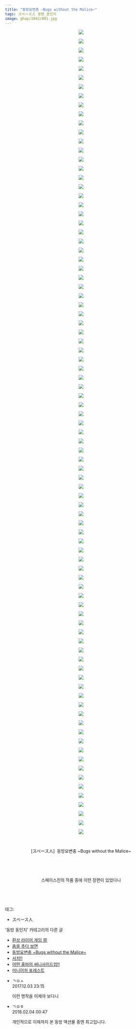 ```yaml
---
title: "동방요변충 ~Bugs without the Malice~"
tags: スペース人 동방_동인지
image: ghap/1042/001.jpg
---
```

<div class="article">
<p style="text-align: center; clear: none; float: none;"><img src="{{ site.nasurl }}/ghap/1042/001.jpg"/></p>
<p style="text-align: center; clear: none; float: none;"><img src="{{ site.nasurl }}/ghap/1042/002.jpg"/></p>
<p style="text-align: center; clear: none; float: none;"><img src="{{ site.nasurl }}/ghap/1042/003.jpg"/></p>
<p style="text-align: center; clear: none; float: none;"><img src="{{ site.nasurl }}/ghap/1042/004.jpg"/></p>
<p style="text-align: center; clear: none; float: none;"><img src="{{ site.nasurl }}/ghap/1042/005.jpg"/></p>
<p style="text-align: center; clear: none; float: none;"><img src="{{ site.nasurl }}/ghap/1042/006.jpg"/></p>
<p style="text-align: center; clear: none; float: none;"><img src="{{ site.nasurl }}/ghap/1042/007.jpg"/></p>
<p style="text-align: center; clear: none; float: none;"><img src="{{ site.nasurl }}/ghap/1042/008.jpg"/></p>
<p style="text-align: center; clear: none; float: none;"><img src="{{ site.nasurl }}/ghap/1042/009.jpg"/></p>
<p style="text-align: center; clear: none; float: none;"><img src="{{ site.nasurl }}/ghap/1042/010.jpg"/></p>
<p style="text-align: center; clear: none; float: none;"><img src="{{ site.nasurl }}/ghap/1042/011.jpg"/></p>
<p style="text-align: center; clear: none; float: none;"><img src="{{ site.nasurl }}/ghap/1042/012.jpg"/></p>
<p style="text-align: center; clear: none; float: none;"><img src="{{ site.nasurl }}/ghap/1042/013.jpg"/></p>
<p style="text-align: center; clear: none; float: none;"><img src="{{ site.nasurl }}/ghap/1042/014.jpg"/></p>
<p style="text-align: center; clear: none; float: none;"><img src="{{ site.nasurl }}/ghap/1042/015.jpg"/></p>
<p style="text-align: center; clear: none; float: none;"><img src="{{ site.nasurl }}/ghap/1042/016.jpg"/></p>
<p style="text-align: center; clear: none; float: none;"><img src="{{ site.nasurl }}/ghap/1042/017.jpg"/></p>
<p style="text-align: center; clear: none; float: none;"><img src="{{ site.nasurl }}/ghap/1042/018.jpg"/></p>
<p style="text-align: center; clear: none; float: none;"><img src="{{ site.nasurl }}/ghap/1042/019.jpg"/></p>
<p style="text-align: center; clear: none; float: none;"><img src="{{ site.nasurl }}/ghap/1042/020.jpg"/></p>
<p style="text-align: center; clear: none; float: none;"><img src="{{ site.nasurl }}/ghap/1042/021.jpg"/></p>
<p style="text-align: center; clear: none; float: none;"><img src="{{ site.nasurl }}/ghap/1042/022.jpg"/></p>
<p style="text-align: center; clear: none; float: none;"><img src="{{ site.nasurl }}/ghap/1042/023.jpg"/></p>
<p style="text-align: center; clear: none; float: none;"><img src="{{ site.nasurl }}/ghap/1042/024.jpg"/></p>
<p style="text-align: center; clear: none; float: none;"><img src="{{ site.nasurl }}/ghap/1042/025.jpg"/></p>
<p style="text-align: center; clear: none; float: none;"><img src="{{ site.nasurl }}/ghap/1042/026.jpg"/></p>
<p style="text-align: center; clear: none; float: none;"><img src="{{ site.nasurl }}/ghap/1042/027.jpg"/></p>
<p style="text-align: center; clear: none; float: none;"><img src="{{ site.nasurl }}/ghap/1042/028.jpg"/></p>
<p style="text-align: center; clear: none; float: none;"><img src="{{ site.nasurl }}/ghap/1042/029.jpg"/></p>
<p style="text-align: center; clear: none; float: none;"><img src="{{ site.nasurl }}/ghap/1042/030.jpg"/></p>
<p style="text-align: center; clear: none; float: none;"><img src="{{ site.nasurl }}/ghap/1042/031.jpg"/></p>
<p style="text-align: center; clear: none; float: none;"><img src="{{ site.nasurl }}/ghap/1042/032.jpg"/></p>
<p style="text-align: center; clear: none; float: none;"><img src="{{ site.nasurl }}/ghap/1042/033.jpg"/></p>
<p style="text-align: center; clear: none; float: none;"><img src="{{ site.nasurl }}/ghap/1042/034.jpg"/></p>
<p style="text-align: center; clear: none; float: none;"><img src="{{ site.nasurl }}/ghap/1042/035.jpg"/></p>
<p style="text-align: center; clear: none; float: none;"><img src="{{ site.nasurl }}/ghap/1042/036.jpg"/></p>
<p style="text-align: center; clear: none; float: none;"><img src="{{ site.nasurl }}/ghap/1042/037.jpg"/></p>
<p style="text-align: center; clear: none; float: none;"><img src="{{ site.nasurl }}/ghap/1042/038.jpg"/></p>
<p style="text-align: center; clear: none; float: none;"><img src="{{ site.nasurl }}/ghap/1042/039.jpg"/></p>
<p style="text-align: center; clear: none; float: none;"><img src="{{ site.nasurl }}/ghap/1042/040.jpg"/></p>
<p style="text-align: center; clear: none; float: none;"><img src="{{ site.nasurl }}/ghap/1042/041.jpg"/></p>
<p style="text-align: center; clear: none; float: none;"><img src="{{ site.nasurl }}/ghap/1042/042.jpg"/></p>
<p style="text-align: center; clear: none; float: none;"><img src="{{ site.nasurl }}/ghap/1042/043.jpg"/></p>
<p style="text-align: center; clear: none; float: none;"><img src="{{ site.nasurl }}/ghap/1042/044.jpg"/></p>
<p style="text-align: center; clear: none; float: none;"><img src="{{ site.nasurl }}/ghap/1042/045.jpg"/></p>
<p style="text-align: center; clear: none; float: none;"><img src="{{ site.nasurl }}/ghap/1042/046.jpg"/></p>
<p style="text-align: center; clear: none; float: none;"><img src="{{ site.nasurl }}/ghap/1042/047.jpg"/></p>
<p style="text-align: center; clear: none; float: none;"><img src="{{ site.nasurl }}/ghap/1042/048.jpg"/></p>
<p style="text-align: center; clear: none; float: none;"><img src="{{ site.nasurl }}/ghap/1042/049.jpg"/></p>
<p style="text-align: center; clear: none; float: none;"><img src="{{ site.nasurl }}/ghap/1042/050.jpg"/></p>
<p style="text-align: center; clear: none; float: none;"><img src="{{ site.nasurl }}/ghap/1042/051.jpg"/></p>
<p style="text-align: center; clear: none; float: none;"><img src="{{ site.nasurl }}/ghap/1042/052.jpg"/></p>
<p style="text-align: center; clear: none; float: none;"><img src="{{ site.nasurl }}/ghap/1042/053.jpg"/></p>
<p style="text-align: center; clear: none; float: none;"><img src="{{ site.nasurl }}/ghap/1042/054.jpg"/></p>
<p style="text-align: center; clear: none; float: none;"><img src="{{ site.nasurl }}/ghap/1042/055.jpg"/></p>
<p style="text-align: center; clear: none; float: none;"><img src="{{ site.nasurl }}/ghap/1042/056.jpg"/></p>
<p style="text-align: center; clear: none; float: none;"><img src="{{ site.nasurl }}/ghap/1042/057.jpg"/></p>
<p style="text-align: center; clear: none; float: none;"><img src="{{ site.nasurl }}/ghap/1042/058.jpg"/></p>
<p style="text-align: center; clear: none; float: none;"><img src="{{ site.nasurl }}/ghap/1042/059.jpg"/></p>
<p style="text-align: center; clear: none; float: none;"><img src="{{ site.nasurl }}/ghap/1042/060.jpg"/></p>
<p style="text-align: center; clear: none; float: none;"><img src="{{ site.nasurl }}/ghap/1042/061.jpg"/></p>
<p style="text-align: center; clear: none; float: none;"><img src="{{ site.nasurl }}/ghap/1042/062.jpg"/></p>
<p style="text-align: center; clear: none; float: none;"><img src="{{ site.nasurl }}/ghap/1042/063.jpg"/></p>
<p style="text-align: center; clear: none; float: none;"><img src="{{ site.nasurl }}/ghap/1042/064.jpg"/></p>
<p style="text-align: center; clear: none; float: none;"><img src="{{ site.nasurl }}/ghap/1042/065.jpg"/></p>
<p style="text-align: center; clear: none; float: none;"><img src="{{ site.nasurl }}/ghap/1042/066.jpg"/></p>
<p style="text-align: center; clear: none; float: none;"><img src="{{ site.nasurl }}/ghap/1042/067.jpg"/></p>
<p style="text-align: center; clear: none; float: none;"><img src="{{ site.nasurl }}/ghap/1042/068.jpg"/></p>
<p style="text-align: center; clear: none; float: none;"><img src="{{ site.nasurl }}/ghap/1042/069.jpg"/></p>
<p style="text-align: center; clear: none; float: none;"><img src="{{ site.nasurl }}/ghap/1042/070.jpg"/></p>
<p style="text-align: center; clear: none; float: none;"><img src="{{ site.nasurl }}/ghap/1042/071.jpg"/></p>
<p style="text-align: center; clear: none; float: none;"><img src="{{ site.nasurl }}/ghap/1042/072.jpg"/></p>
<p style="text-align: center; clear: none; float: none;"><img src="{{ site.nasurl }}/ghap/1042/073.jpg"/></p>
<p style="text-align: center; clear: none; float: none;"><img src="{{ site.nasurl }}/ghap/1042/074.jpg"/></p>
<p style="text-align: center; clear: none; float: none;"><img src="{{ site.nasurl }}/ghap/1042/075.jpg"/></p>
<p style="text-align: center; clear: none; float: none;"><img src="{{ site.nasurl }}/ghap/1042/076.jpg"/></p>
<p style="text-align: center; clear: none; float: none;"><img src="{{ site.nasurl }}/ghap/1042/077.jpg"/></p>
<p style="text-align: center; clear: none; float: none;"><img src="{{ site.nasurl }}/ghap/1042/078.jpg"/></p>
<p style="text-align: center; clear: none; float: none;"><img src="{{ site.nasurl }}/ghap/1042/079.jpg"/></p>
<p style="text-align: center; clear: none; float: none;"><img src="{{ site.nasurl }}/ghap/1042/080.jpg"/></p>
<p style="text-align: center; clear: none; float: none;"><img src="{{ site.nasurl }}/ghap/1042/081.jpg"/></p>
<p style="text-align: center; clear: none; float: none;"><img src="{{ site.nasurl }}/ghap/1042/082.jpg"/></p>
<p style="text-align: center; clear: none; float: none;"><img src="{{ site.nasurl }}/ghap/1042/083.jpg"/></p>
<p style="text-align: center; clear: none; float: none;"><img src="{{ site.nasurl }}/ghap/1042/084.jpg"/></p>
<p style="text-align: center; clear: none; float: none;"><img src="{{ site.nasurl }}/ghap/1042/085.jpg"/></p>
<p style="text-align: center; clear: none; float: none;"><img src="{{ site.nasurl }}/ghap/1042/086.jpg"/></p>
<p style="text-align: center; clear: none; float: none;"><img src="{{ site.nasurl }}/ghap/1042/087.jpg"/></p>
<p style="text-align: center; clear: none; float: none;"><img src="{{ site.nasurl }}/ghap/1042/088.jpg"/></p>
<p style="text-align: center; clear: none; float: none;"><img src="{{ site.nasurl }}/ghap/1042/089.jpg"/></p>
<p style="text-align: center; clear: none; float: none;"><br/></p>
<p style="text-align: center; clear: none; float: none;">[スペース人]  동방요변충 ~Bugs without the Malice~</p>
<p style="text-align: center; clear: none; float: none;"><br/></p>
<p style="text-align: center; clear: none; float: none;"><br/></p>
<p style="text-align: center; clear: none; float: none;">스페이스진의 작품 중에 이런 장편이 있었다니</p>
<p style="text-align: center; clear: none; float: none;"><br/></p>
<p><br/></p>
</div><div class="tagTrail">
<p>태그: </p>
<ul>
<li>スペース人</li>
</ul>
</div><div class="another">
<p>'동방 동인지' 카테고리의 다른 글</p>
<ul>
<li><a href="/2016-07-23-ghap_1044">환상 라이어 게임 完</a></li>
<li><a href="/2016-07-23-ghap_1043">춤을 추다 보면</a></li>
<li><a href="/2016-07-23-ghap_1042">동방요변충 ~Bugs without the Malice~</a></li>
<li><a href="/2016-07-23-ghap_1041">서치!!</a></li>
<li><a href="/2016-07-23-ghap_1040">어떤 홍마의 써니사이드업!!</a></li>
<li><a href="/2016-07-23-ghap_1039">미니어처 포레스트</a></li>
</ul>
</div><div class="cb_module cb_fluid">
<div class="cb_wrt cb_profile">
<div class="comment">
<ul>
<li class="cb_thumb_off" id="comment15143998">
<div class="cb_comment_area">
<div class="cb_info_area">
<div class="cb_section">
<span class="cb_nick_name">ㄱㅁㅅ</span>
</div>
<div class="cb_section">
<span class="cb_date">2017.12.03 23:15 </span>
</div>
</div>
<div class="cb_dsc_comment">
<p class="cb_dsc">
											이런 명작을 이제야 보다니
										</p>
</div>
</div></li>
<li class="cb_thumb_off" id="comment15191258">
<div class="cb_comment_area">
<div class="cb_info_area">
<div class="cb_section">
<span class="cb_nick_name">ㄱㅁㅎ</span>
</div>
<div class="cb_section">
<span class="cb_date">2018.02.04 00:47 </span>
</div>
</div>
<div class="cb_dsc_comment">
<p class="cb_dsc">
											개인적으로 이제까지 본 동방 액션물 중엔 최고입니다.
										</p>
</div>
</div></li>
</ul>
</div>
</div><!-- commentList close -->
</div>